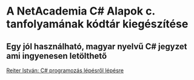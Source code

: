 # A NetAcademia C# Alapok c. tanfolyamának kódtár kiegészítése

## Egy jól használható, magyar nyelvű C# jegyzet ami ingyenesen letölthető
[Reiter István: C# programozás lépésről lépésre](https://devportal.hu/download/E-bookok/csharp%20jegyzet/C%23%20programozas%20lepesrol%20lepesre%20-%20Reiter%20Istvan%20(frissitett%20tartalommal%202012.10.15).pdf)
